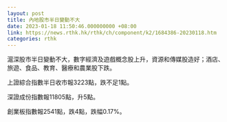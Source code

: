 ```yaml
---
layout: post
title: 內地股市半日變動不大
date: 2023-01-18 11:50:46.000000000 +08:00
link: https://news.rthk.hk/rthk/ch/component/k2/1684386-20230118.htm
categories: rthk
---
```


滬深股市半日變動不大，數字經濟及遊戲概念股上升，資源和傳媒股造好；酒店、旅遊、食品、教育、醫療和農業股下跌。

上證綜合指數半日收市報3223點，跌不足1點。

深證成份指數報11805點，升5點。

創業板指數報2541點，跌4點，跌幅0.17%。
